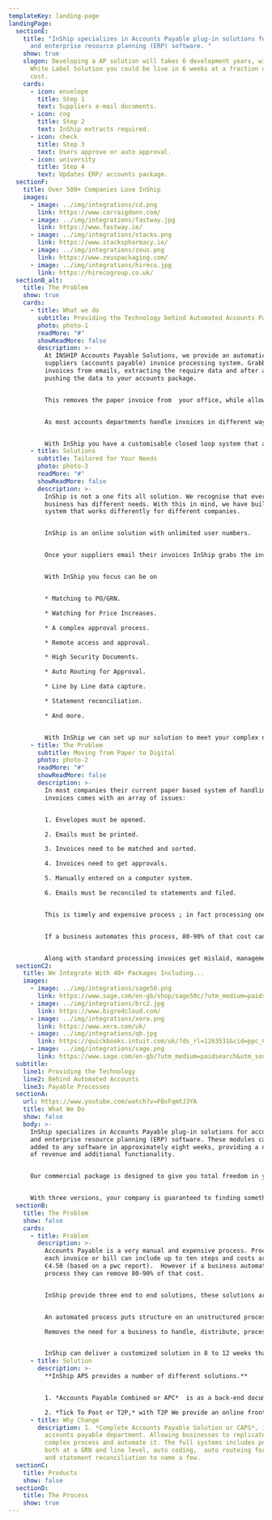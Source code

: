 ```yaml
---
templateKey: landing-page
landingPage:
  sectionE:
    title: "InShip specializes in Accounts Payable plug-in solutions for accounting
      and enterprise resource planning (ERP) software. "
    show: true
    slogon: Developing a AP solution will takes 6 development years, with InShip's
      White Label Solution you could be live in 6 weeks at a fraction of the
      cost.
    cards:
      - icon: envelope
        title: Step 1
        text: Suppliers e-mail documents.
      - icon: cog
        title: Step 2
        text: InShip extracts required.
      - icon: check
        title: Step 3
        text: Users approve or auto approval.
      - icon: university
        title: Step 4
        text: Updates ERP/ accounts package.
  sectionF:
    title: Over 500+ Companies Love InShip
    images:
      - image: ../img/integrations/cd.png
        link: https://www.carraigdonn.com/
      - image: ../img/integrations/fastway.jpg
        link: https://www.fastway.ie/
      - image: ../img/integrations/stacks.png
        link: https://www.stackspharmacy.ie/
      - image: ../img/integrations/zeus.png
        link: https://www.zeuspackaging.com/
      - image: ../img/integrations/hireco.jpg
        link: https://hirecogroup.co.uk/
  sectionB_alt:
    title: The Problem
    show: true
    cards:
      - title: What we do
        subtitle: Providing the Technology behind Automated Accounts Payable Processes
        photo: photo-1
        readMore: "#"
        showReadMore: false
        description: >-
          At INSHIP Accounts Payable Solutions, we provide an automatic
          suppliers (accounts payable) invoice processing system. Grabbing
          invoices from emails, extracting the require data and after approval
          pushing the data to your accounts package.


          This removes the paper invoice from  your office, while allowing you the functionality you require to complete day to day tasks.


          As most accounts departments handle invoices in different ways, InShip can be configured to meet your needs be that a complex approval process, specialised data extraction, matching to a Purchase Order, looking out for price increases etc.


          With InShip you have a customisable closed loop system that allows your business to process invoices the way you want.
      - title: Solutions
        subtitle: Tailored for Your Needs
        photo: photo-3
        readMore: "#"
        showReadMore: false
        description: >-
          InShip is not a one fits all solution. We recognise that every
          business has different needs. With this in mind, we have built a
          system that works differently for different companies.


          InShip is an online solution with unlimited user numbers. 


          Once your suppliers email their invoices InShip grabs the invoice from their email and process it based on the rules you have set.


          With InShip you focus can be on


          * Matching to PO/GRN.

          * Watching for Price Increases.

          * A complex approval process.

          * Remote access and approval.

          * High Security Documents.

          * Auto Routing for Approval.

          * Line by Line data capture.

          * Statement reconciliation.

          * And more.


          With InShip we can set up our solution to meet your complex needs, with InShip you do not change your process to meet our solution we change our process to meet your needs. Let us know what your special requirements are, so we can explain how we deal with them.
      - title: The Problem
        subtitle: Moving from Paper to Digital
        photo: photo-2
        readMore: "#"
        showReadMore: false
        description: >-
          In most companies their current paper based system of handling
          invoices comes with an array of issues:


          1. Envelopes must be opened.

          2. Emails must be printed.

          3. Invoices need to be matched and sorted.

          4. Invoices need to get approvals.

          5. Manually entered on a computer system.

          6. Emails must be reconciled to statements and filed. 


          This is timely and expensive process ; in fact processing one invoice or bill can include as many as ten steps, costing approximately €4.50 (source: pwc). 


          If a business automates this process, 80-90% of that cost can be removed.  


          Along with standard processing invoices get mislaid, management may require files to be searched to obtain copy invoices for detailed review.
  sectionC2:
    title: We Integrate With 40+ Packages Including...
    images:
      - image: ../img/integrations/sage50.png
        link: https://www.sage.com/en-gb/shop/sage50c/?utm_medium=paidsearch&utm_source=google&utm_campaign=uk%7cgoogle%7caccfin%7cbrand_50accounts-main(e)%7cgbr_s5fif&ppc_keyword=sage50&ds_rl=1282232&gclid=CjwKCAjw8MD7BRArEiwAGZsrBboKVDBcZ0TrgGYKiDz7wjly2L-TL2lgFRPAFTpQyXasCEQ4zqcQ8xoCk7EQAvD_BwE&gclsrc=aw.ds
      - image: ../img/integrations/brc2.jpg
        link: https://www.bigredcloud.com/
      - image: ../img/integrations/xero.png
        link: https://www.xero.com/uk/
      - image: ../img/integrations/qb.jpg
        link: https://quickbooks.intuit.com/uk/?ds_rl=1263531&cid=ppc_G_QB_UK_GGL_B_Quickbooks_Core_Exact_Search_ALL_quickbooks_txt&ds_rl=1263531&gclid=CjwKCAjw8MD7BRArEiwAGZsrBQcHp8I5K91tdriI_rEDeFtJVBtPMpKeRrSn33-rqnSo3CYdymq71hoCj8cQAvD_BwE&gclsrc=aw.ds
      - image: ../img/integrations/sage.png
        link: https://www.sage.com/en-gb/?utm_medium=paidsearch&utm_source=google&utm_campaign=uk%7cgoogle%7cbrand%7cbrand_mainsage-main(e)%7cgbr_sabc&ppc_keyword=sage&ds_rl=1282673&ds_rl=1282739&ds_rl=1287894&ds_rl=1282232&ds_rl=1287894&gclid=CjwKCAjw8MD7BRArEiwAGZsrBUMwhw2P93Ha8Funq-GZ0zoDS9nv809lPNZWnM2WhfpbJq-5MluVZBoCxrUQAvD_BwE&gclsrc=aw.ds
  subtitle:
    line1: Providing the Technology
    line2: Behind Automated Accounts
    line3: Payable Processes
  sectionA:
    url: https://www.youtube.com/watch?v=FBxFqmtJ3YA
    title: What We Do
    show: false
    body: >-
      InShip specializes in Accounts Payable plug-in solutions for accounting
      and enterprise resource planning (ERP) software. These modules can be
      added to any software in approximately eight weeks, providing a new source
      of revenue and additional functionality.


      Our commercial package is designed to give you total freedom in your customer pricing model and our offering gives you the possibility of retaining up to 80% of the revenue you generate while still going to the market with a competitively priced product. 


      With three versions, your company is guaranteed to finding something to meet your customers needs. These range from a simple A.I. data extraction that can be added as a hidden module to any accounts package to a full Accounts Payable solution system that can be tailored to meet the needs of most medium and large businesses.
  sectionB:
    title: The Problem
    show: false
    cards:
      - title: Problem
        description: >-
          Accounts Payable is a very manual and expensive process. Processing
          each invoice or bill can include up to ten steps and costs around
          €4.50 (based on a pwc report).  However if a business automates this
          process they can remove 80-90% of that cost.


          InShip provide three end to end solutions, these solutions are built to meet the disparate needs of all businesses no matter their size be they sole traders or large multinationals.


          An automated process puts structure on an unstructured process while increasing efficiency, fool-proof, streamlined & controlled. 

          Removes the need for a business to handle, distribute, process, file & store paper invoices but still giving the business the flexibility to handle the documents online as their business requires. 


          InShip can deliver a customized solution in 8 to 12 weeks that will suit the needs of most accounting software or erp solutions, at a price that is a fraction of your development cost plus a recurring cost less they your maintenance cost.
      - title: Solution
        description: >-
          **InShip APS provides a number of different solutions.** 


          1. *Accounts Payable Combined or APC*  is as a back-end document handling tool, your users are supplied with a email address (and if required a dnd solution) where both they and their suppliers and email invoices and bills to. APC using InShip's AI extracts the relevant data from each document and pushes both a copy of the Bill/Invoice to you Accounts Software ready for in a draft state ready for approval.

          2. *Tick To Post or T2P,* with T2P We provide an online front end customisation and own labeled bolt on to your system. Here your users can review and approve invoices before they are push to your software based on your requirements the document can be stored by us or your software.
      - title: Why Change
        description: 1. *Complete Accounts Payable Solution or CAPS*, is a fully online
          accounts payable department. Allowing businesses to replicate the
          complex process and automate it. The full systems includes po matching
          both at a GRN and line level, auto coding,  auto routeing for approval
          and statement reconciliation to name a few.
  sectionC:
    title: Products
    show: false
  sectionD:
    title: The Process
    show: true
---
```

